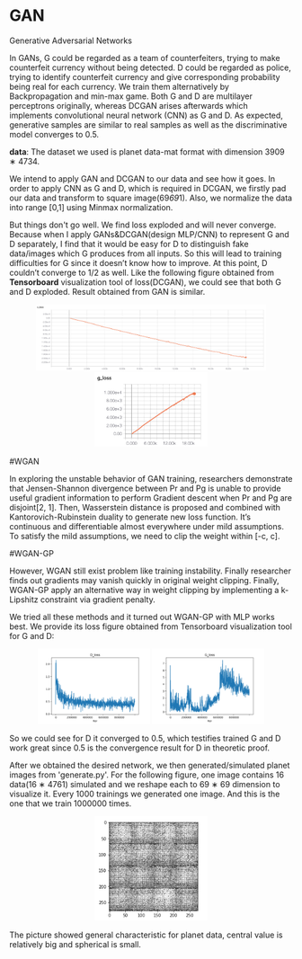 # GAN
Generative Adversarial Networks

In GANs, G could be regarded as a team of counterfeiters, trying to make counterfeit currency without being detected. D could be regarded as police, trying to identify counterfeit currency and give corresponding probability being real for each currency. We train them alternatively by Backpropagation and min-max game. Both G and D are multilayer perceptrons originally, whereas DCGAN arises afterwards which implements convolutional neural network (CNN) as G and D. As expected, generative samples are similar to real samples as well as the discriminative model converges to 0.5.

**data**: The dataset we used is planet data-mat format with dimension 3909 ∗ 4734. 

We intend to apply GAN and DCGAN to our data and see how it goes. In order to apply CNN as G and D, which is required in DCGAN, we firstly pad our data and transform to square image(69*69*1). Also, we normalize the data into range [0,1] using Minmax normalization.

But things don't go well. We find loss exploded and will never converge. Because when I apply GANs&DCGAN(design MLP/CNN) to represent G and D separately, I find that it would be easy for D to distinguish fake data/images which G produces from all inputs. So this will lead to training difficulties for G since it doesn’t know how to improve. At this point, D couldn’t converge to 1/2 as well. Like the following figure obtained from **Tensorboard** visualization tool of loss(DCGAN), we could see that both G and D exploded. Result obtained from GAN is similar.

<p align="middle">
  <img src="https://github.com/Shuyi-bomi/GAN/blob/main/result/D-loss(CNNs).png" width="410" />
  <img src="https://github.com/Shuyi-bomi/GAN/blob/main/result/G-loss(CNNs).png" width="200" /> 
</p>

#WGAN

In exploring the unstable behavior of GAN training, researchers demonstrate that Jensen-Shannon divergence between Pr and Pg is unable to provide useful gradient information to perform Gradient descent when Pr and Pg are disjoint[2, 1]. Then, Wasserstein distance is proposed and combined with Kantorovich-Rubinstein duality to generate new loss function. It’s continuous and differentiable almost everywhere under mild assumptions. To satisfy the mild assumptions, we need to clip the weight within [-c, c].

#WGAN-GP

However, WGAN still exist problem like training instability. Finally researcher finds out gradients may vanish quickly in original weight clipping. Finally, WGAN-GP apply an alternative way in weight clipping by implementing a k-Lipshitz constraint via gradient penalty.

We tried all these methods and it turned out WGAN-GP with MLP works best. We provide its loss figure obtained from Tensorboard visualization tool for G and D:
<p align="middle">
  <img src="https://github.com/Shuyi-bomi/GAN/blob/main/result/D_lossmlp.png" width="200" />
  <img src="https://github.com/Shuyi-bomi/GAN/blob/main/result/G_lossmlp.png" width="200" /> 
</p>

So we could see for D it converged to 0.5, which testifies trained G and D work great since 0.5 is the convergence result for D in theoretic proof.

After we obtained the desired network, we then generated/simulated planet images from 'generate.py'. For the following figure, one image contains 16 data(16 ∗ 4761) simulated and we reshape each to 69 ∗ 69 dimension to visualize it. Every 1000 trainings we generated one image. And this is the one that we train 1000000 times.
<p align="middle">
  <img src="https://github.com/Shuyi-bomi/GAN/blob/main/result/MLPs.png" width="200" />
</p>

The picture showed general characteristic for planet data, central value is relatively big and spherical is small.
